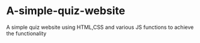 # A-simple-quiz-website
A simple quiz website using HTML,CSS and various JS functions to achieve the functionality
